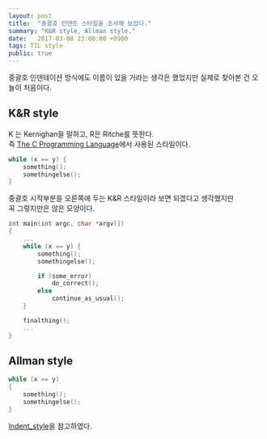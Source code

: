 ```yaml
---
layout: post
title:  "중괄호 인덴트 스타일을 조사해 보았다."
summary: "K&R style, Allman style."
date:   2017-03-08 23:00:00 +0900
tags: TIL style
public: true
---
```


중괄호 인덴테이션 방식에도 이름이 있을 거라는 생각은 했었지만 실제로 찾아본 건 오늘이 처음이다.

## K&R style

K 는 Kernighan을 말하고, R은 Ritche를 뜻한다.  
즉 [The C Programming Language](https://en.wikipedia.org/wiki/The_C_Programming_Language)에서 사용된 스타일이다.

```c
while (x == y) {
    something();
    somethingelse();
}
```

중괄호 시작부분을 오른쪽에 두는 K&R 스타일이라 보면 되겠다고 생각했지만  
꼭 그렇지만은 않은 모양이다.

```c
int main(int argc, char *argv[])
{
    ...
    while (x == y) {
        something();
        somethingelse();

        if (some_error)
            do_correct();
        else
            continue_as_usual();
    }

    finalthing();
    ...
}
```

## Allman style

```c
while (x == y)
{
    something();
    somethingelse();
}
```

[Indent_style](https://en.wikipedia.org/wiki/Indent_style)을 참고하였다.

